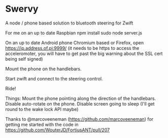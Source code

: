 # Swervy
A node / phone based solution to bluetooth steering for Zwift

For me on an up to date Raspbian
npm install
sudo node server.js

On an up to date Android phone Chromium based or Firefox, open https://ip.address.of.pi:9999/
(it needs to be https to access the acceleromoter, you will have to get past the big warning
about the SSL cert being self signed)

Mount the phone on the handlebars.

Start zwift and connect to the steering control.

Ride!

Things:
Mount the phone pointing along the direction of the handlebars.
Disable auto-rotate on the phone.
Disable screen going to sleep (I'll get round to the wake lock API maybe)


Thanks to @marcoveeneman (https://github.com/marcoveeneman) for getting me started
with the code in https://github.com/WouterJD/FortiusANT/pull/207
